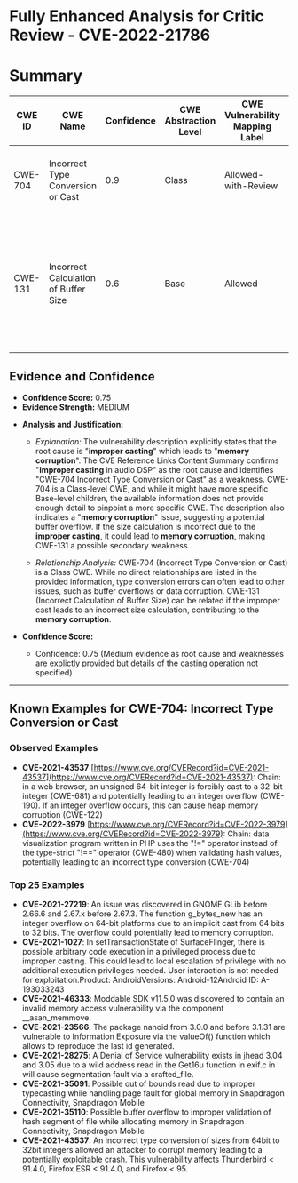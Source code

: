 # Fully Enhanced Analysis for Critic Review - CVE-2022-21786

# Summary
| CWE ID | CWE Name | Confidence | CWE Abstraction Level | CWE Vulnerability Mapping Label | CWE-Vulnerability Mapping Notes |
|---|---|---|---|---|---|
| CWE-704 | Incorrect Type Conversion or Cast | 0.9 | Class | Allowed-with-Review | Primary CWE. The vulnerability is caused by an improper cast. |
| CWE-131 | Incorrect Calculation of Buffer Size | 0.6 | Base | Allowed | Secondary candidate. **Memory corruption** can occur if the size of the buffer is incorrectly calculated due to an improper cast.|

## Evidence and Confidence

*   **Confidence Score:** 0.75
*   **Evidence Strength:** MEDIUM

- **Analysis and Justification:**  
  - *Explanation:* The vulnerability description explicitly states that the root cause is "**improper casting**" which leads to "**memory corruption**". The CVE Reference Links Content Summary confirms "**improper casting** in audio DSP" as the root cause and identifies "CWE-704 Incorrect Type Conversion or Cast" as a weakness. CWE-704 is a Class-level CWE, and while it might have more specific Base-level children, the available information does not provide enough detail to pinpoint a more specific CWE. The description also indicates a "**memory corruption**" issue, suggesting a potential buffer overflow. If the size calculation is incorrect due to the **improper casting**, it could lead to **memory corruption**, making CWE-131 a possible secondary weakness.
  
  - *Relationship Analysis:* CWE-704 (Incorrect Type Conversion or Cast) is a Class CWE. While no direct relationships are listed in the provided information, type conversion errors can often lead to other issues, such as buffer overflows or data corruption. CWE-131 (Incorrect Calculation of Buffer Size) can be related if the improper cast leads to an incorrect size calculation, contributing to the **memory corruption**.

- **Confidence Score:**  
  - Confidence: 0.75 (Medium evidence as root cause and weaknesses are explictly provided but details of the casting operation not specified)

---



## Known Examples for CWE-704: Incorrect Type Conversion or Cast
### Observed Examples
- **CVE-2021-43537** [https://www.cve.org/CVERecord?id=CVE-2021-43537](https://www.cve.org/CVERecord?id=CVE-2021-43537): Chain: in a web browser, an unsigned 64-bit integer is forcibly cast to a 32-bit integer (CWE-681) and potentially leading to an integer overflow (CWE-190). If an integer overflow occurs, this can cause heap memory corruption (CWE-122)
- **CVE-2022-3979** [https://www.cve.org/CVERecord?id=CVE-2022-3979](https://www.cve.org/CVERecord?id=CVE-2022-3979): Chain: data visualization program written in PHP uses the "!=" operator instead of the type-strict "!==" operator (CWE-480) when validating hash values, potentially leading to an incorrect type conversion (CWE-704)
### Top 25 Examples
- **CVE-2021-27219**: An issue was discovered in GNOME GLib before 2.66.6 and 2.67.x before 2.67.3. The function g_bytes_new has an integer overflow on 64-bit platforms due to an implicit cast from 64 bits to 32 bits. The overflow could potentially lead to memory corruption.
- **CVE-2021-1027**: In setTransactionState of SurfaceFlinger, there is possible arbitrary code execution in a privileged process due to improper casting. This could lead to local escalation of privilege with no additional execution privileges needed. User interaction is not needed for exploitation.Product: AndroidVersions: Android-12Android ID: A-193033243
- **CVE-2021-46333**: Moddable SDK v11.5.0 was discovered to contain an invalid memory access vulnerability via the component __asan_memmove.
- **CVE-2021-23566**: The package nanoid from 3.0.0 and before 3.1.31 are vulnerable to Information Exposure via the valueOf() function which allows to reproduce the last id generated.
- **CVE-2021-28275**: A Denial of Service vulnerability exists in jhead 3.04 and 3.05 due to a wild address read in the Get16u function in exif.c in will cause segmentation fault via a crafted_file.
- **CVE-2021-35091**: Possible out of bounds read due to improper typecasting while handling page fault for global memory in Snapdragon Connectivity, Snapdragon Mobile
- **CVE-2021-35110**: Possible buffer overflow to improper validation of hash segment of file while allocating memory in Snapdragon Connectivity, Snapdragon Mobile
- **CVE-2021-43537**: An incorrect type conversion of sizes from 64bit to 32bit integers allowed an attacker to corrupt memory leading to a potentially exploitable crash. This vulnerability affects Thunderbird < 91.4.0, Firefox ESR < 91.4.0, and Firefox < 95.
